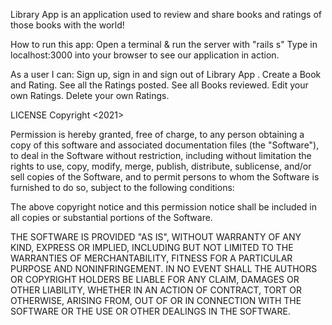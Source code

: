 Library App is an application used to review and share books and ratings of those books with the world!

How to run this app:
Open a terminal & run the server with "rails s" Type in localhost:3000 into your browser to see our application in action.

As a user I can:
Sign up, sign in and sign out of Library App . Create a Book and Rating. See all the Ratings posted. See all Books reviewed. Edit your own Ratings. Delete your own Ratings. 

LICENSE Copyright <2021>

Permission is hereby granted, free of charge, to any person obtaining a copy of this software and associated documentation files (the "Software"), to deal in the Software without restriction, including without limitation the rights to use, copy, modify, merge, publish, distribute, sublicense, and/or sell copies of the Software, and to permit persons to whom the Software is furnished to do so, subject to the following conditions:

The above copyright notice and this permission notice shall be included in all copies or substantial portions of the Software.

THE SOFTWARE IS PROVIDED "AS IS", WITHOUT WARRANTY OF ANY KIND, EXPRESS OR IMPLIED, INCLUDING BUT NOT LIMITED TO THE WARRANTIES OF MERCHANTABILITY, FITNESS FOR A PARTICULAR PURPOSE AND NONINFRINGEMENT. IN NO EVENT SHALL THE AUTHORS OR COPYRIGHT HOLDERS BE LIABLE FOR ANY CLAIM, DAMAGES OR OTHER LIABILITY, WHETHER IN AN ACTION OF CONTRACT, TORT OR OTHERWISE, ARISING FROM, OUT OF OR IN CONNECTION WITH THE SOFTWARE OR THE USE OR OTHER DEALINGS IN THE SOFTWARE.